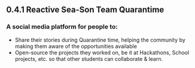 ## 0.4.1 Reactive Sea-Son Team Quarantime
### A social media platform for people to:
- Share their stories during Quarantine time, helping the community by making them aware of the opportunities available
- Open-source the projects they worked on, be it at Hackathons, School projects, etc. so that other students can collaborate & learn.

